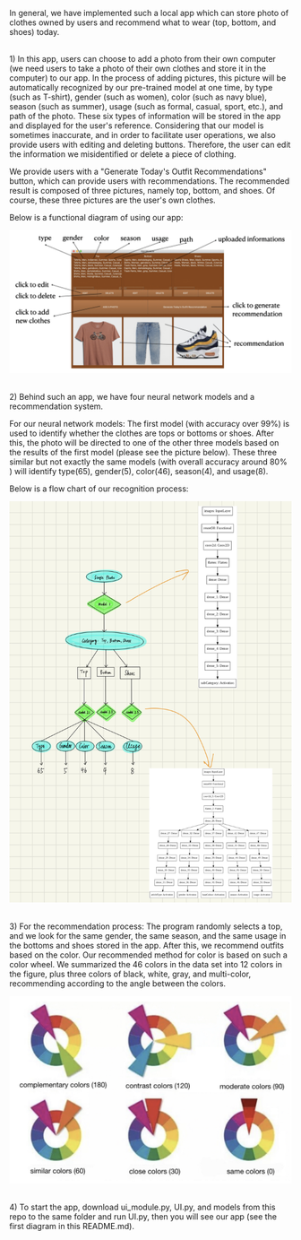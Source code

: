In general, we have implemented such a local app which can store photo of clothes owned by users and recommend what to wear (top, bottom, and shoes) today.

<br>
1) In this app, users can choose to add a photo from their own computer (we need users to take a photo of their own clothes and store it in the computer) to our app. In the process of adding pictures, this picture will be automatically recognized by our pre-trained model at one time, by type (such as T-shirt), gender (such as women), color (such as navy blue), season (such as summer), usage (such as formal, casual, sport, etc.), and path of the photo. These six types of information will be stored in the app and displayed for the user's reference. Considering that our model is sometimes inaccurate, and in order to facilitate user operations, we also provide users with editing and deleting buttons. Therefore, the user can edit the information we misidentified or delete a piece of clothing.

We provide users with a "Generate Today's Outfit Recommendations" button, which can provide users with recommendations. The recommended result is composed of three pictures, namely top, bottom, and shoes. Of course, these three pictures are the user's own clothes.

Below is a functional diagram of using our app:

![ORP1](pictures/tutorial.png)

<br>
2) Behind such an app, we have four neural network models and a recommendation system.

For our neural network models: The first model (with accuracy over 99%) is used to identify whether the clothes are tops or bottoms or shoes. After this, the photo will be directed to one of the other three models based on the results of the first model (please see the picture below). These three similar but not exactly the same models (with overall accuracy around 80% ) will identify type(65), gender(5), color(46), season(4), and usage(8).

Below is a flow chart of our recognition process:

![ORP2](pictures/51109bb074d95c059f716e48786568f.jpg)

<br>
3) For the recommendation process: 
The program randomly selects a top, and we look for the same gender, the same season, and the same usage in the bottoms and shoes stored in the app. After this, we recommend outfits based on the color. Our recommended method for color is based on such a color wheel. We summarized the 46 colors in the data set into 12 colors in the figure, plus three colors of black, white, gray, and multi-color, recommending according to the angle between the colors.

![ORP2](pictures/IMG_0159.jpg)

<br>
4) To start the app, download ui_module.py, UI.py, and models from this repo to the same folder and run UI.py, then you will see our app (see the first diagram in this README.md).
